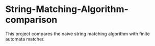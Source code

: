 # String-Matching-Algorithm-comparison
This project compares the naive string matching algorithm with finite automata matcher.
